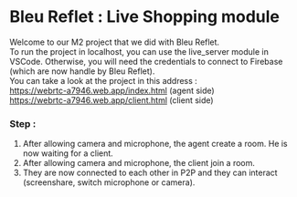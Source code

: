 # Bleu Reflet : Live Shopping module

Welcome to our M2 project that we did with Bleu Reflet.  
To run the project in localhost, you can use the live_server module in VSCode. Otherwise, you will need the credentials to connect to Firebase (which are now handle by Bleu Reflet).  
You can take a look at the project in this address :  
https://webrtc-a7946.web.app/index.html (agent side)  
https://webrtc-a7946.web.app/client.html (client side)  

### Step :  
1. After allowing camera and microphone, the agent create a room. He is now waiting for a client.
2. After allowing camera and microphone, the client join a room. 
3. They are now connected to each other in P2P and they can interact (screenshare, switch microphone or camera).

